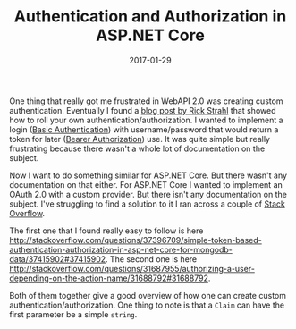 ﻿---
date: 2017-01-29
title: Authentication and Authorization in ASP.NET Core
tags:
  - asp.net core
  - authentication
  - authorization
---

One thing that really got me frustrated in WebAPI 2.0 was creating custom
authentication. Eventually I found a [blog post by Rick
Strahl](https://weblog.west-wind.com/posts/2013/Apr/18/A-WebAPI-Basic-Authentication-Authorization-Filter)
that showed how to roll your own authentication/authorization. I wanted to
implement a login ([Basic
Authentication](https://en.wikipedia.org/wiki/Basic_access_authentication))
with username/password that would return a token for later ([Bearer
Authorization](https://en.wikipedia.org/wiki/OAuth)) use. It was quite simple
but really frustrating because there wasn't a whole lot of documentation on
the subject.

Now I want to do something similar for ASP.NET Core. But there wasn't any
documentation on that either. For ASP.NET Core I wanted to implement an OAuth
2.0 with a custom provider. But there isn't any documentation on the subject.
I've struggling to find a solution to it I ran across a couple of [Stack
Overflow](http://stackoverflow.com/).

The first one that I found really easy to follow is here
<http://stackoverflow.com/questions/37396709/simple-token-based-authentication-authorization-in-asp-net-core-for-mongodb-data/37415902#37415902>.
The second one is here
<http://stackoverflow.com/questions/31687955/authorizing-a-user-depending-on-the-action-name/31688792#31688792>.

Both of them together give a good overview of how one can create custom
authentication/authorization. One thing to note is that a `Claim` can have the
first parameter be a simple `string`.

